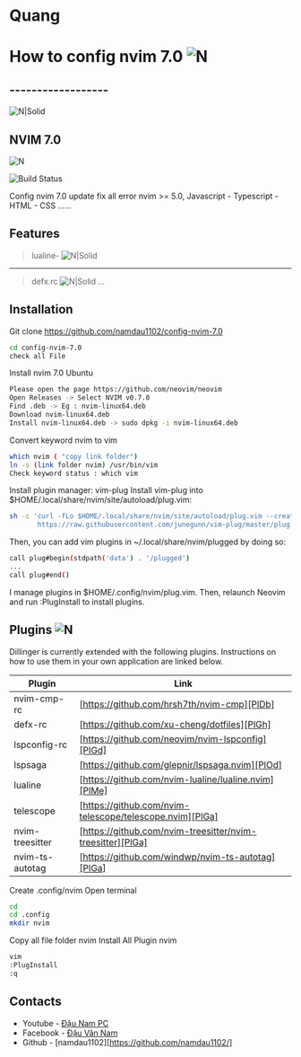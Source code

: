 # Quang
#  How to config nvim 7.0 ![N](https://i.ibb.co/F39VVjK/vim-icon-1.png) 
## ------------------

![N|Solid](https://images7.alphacoders.com/810/810571.png)
## NVIM 7.0
![N](https://icons.iconarchive.com/icons/bokehlicia/captiva/256/vim-icon.png) 


![Build Status](https://travis-ci.org/joemccann/dillinger.svg?branch=master)

Config nvim 7.0 update fix all error nvim >= 5.0,
Javascript - Typescript - HTML - CSS ......

## Features
>lualine-
![N|Solid](https://i.ibb.co/T2scs5Y/1.png)
------------------------------------------
>defx.rc
![N|Solid](https://i.ibb.co/tmFV5G6/2.png)
...


## Installation


Git clone https://github.com/namdau1102/config-nvim-7.0

```sh
cd config-nvim-7.0
check all File
```
Install nvim 7.0 Ubuntu

```sh
Please open the page https://github.com/neovim/neovim
Open Releases -> Select NVIM v0.7.0
Find .deb -> Eg : nvim-linux64.deb 
Download nvim-linux64.deb 
Install nvim-linux64.deb -> sudo dpkg -i nvim-linux64.deb
```
Convert keyword nvim to vim 
```sh
which nvim ( "copy link folder")
ln -s (link folder nvim) /usr/bin/vim
Check keyword status : which vim 
```

Install plugin manager: vim-plug
Install vim-plug into $HOME/.local/share/nvim/site/autoload/plug.vim:
```sh
sh -c 'curl -fLo $HOME/.local/share/nvim/site/autoload/plug.vim --create-dirs \
       https://raw.githubusercontent.com/junegunn/vim-plug/master/plug.vim'
```
Then, you can add vim plugins in ~/.local/share/nvim/plugged by doing so:
```sh
call plug#begin(stdpath('data') . '/plugged')
...
call plug#end()
```
I manage plugins in $HOME/.config/nvim/plug.vim. Then, relaunch Neovim and run :PlugInstall to install plugins.
## Plugins ![N](https://i.ibb.co/F39VVjK/vim-icon-1.png) 

Dillinger is currently extended with the following plugins.
Instructions on how to use them in your own application are linked below.

| Plugin | Link |
| ------ | ------ |
| nvim-cmp-rc | [https://github.com/hrsh7th/nvim-cmp][PlDb] |
| defx-rc | [https://github.com/xu-cheng/dotfiles][PlGh] |
| lspconfig-rc | [https://github.com/neovim/nvim-lspconfig][PlGd] |
| lspsaga | [https://github.com/glepnir/lspsaga.nvim][PlOd] |
| lualine | [https://github.com/nvim-lualine/lualine.nvim][PlMe] |
| telescope | [https://github.com/nvim-telescope/telescope.nvim][PlGa] |
| nvim-treesitter | [https://github.com/nvim-treesitter/nvim-treesitter][PlGa] |
| nvim-ts-autotag | [https://github.com/windwp/nvim-ts-autotag][PlGa] |

Create .config/nvim
Open terminal
```sh
cd 
cd .config
mkdir nvim
```
Copy all file folder nvim 
Install All Plugin nvim 
```sh
vim 
:PlugInstall
:q
```
## Contacts

- Youtube - [Đậu Nam PC](https://www.youtube.com/channel/UC-82KLaY-q6PxW4HeghpMcw)
- Facebook - [Đậu Văn Nam](https://www.facebook.com/kazuto2002/)
- Github - [namdau1102][https://github.com/namdau1102/]


